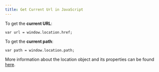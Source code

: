 ```yaml
---
title: Get Current Url in JavaScript
---
```

To get the **current URL**:

    var url = window.location.href;

To get the **current path**:

    var path = window.location.path;

More information about the location object and its properties can be found <a href='https://developer.mozilla.org/en-US/docs/Web/API/Window/location' target='_blank' rel='nofollow'>here</a>.